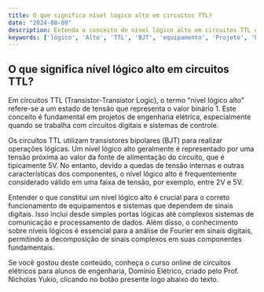 ```yaml
---
title: O que significa nível lógico alto em circuitos TTL?
date: "2024-08-09"
description: Entenda o conceito de nível lógico alto em circuitos TTL e sua importância em projetos de engenharia elétrica.
keywords: ['lógico', 'Alto', 'TTL', 'BJT', 'equipamento', 'Projeto', 'Fourier']
---
```


## O que significa nível lógico alto em circuitos TTL?

Em circuitos TTL (Transistor-Transistor Logic), o termo "nível lógico alto" refere-se a um estado de tensão que representa o valor binário 1. Este conceito é fundamental em projetos de engenharia elétrica, especialmente quando se trabalha com circuitos digitais e sistemas de controle.

Os circuitos TTL utilizam transistores bipolares (BJT) para realizar operações lógicas. Um nível lógico alto geralmente é representado por uma tensão próxima ao valor da fonte de alimentação do circuito, que é tipicamente 5V. No entanto, devido a quedas de tensão internas e outras características dos componentes, o nível lógico alto é frequentemente considerado válido em uma faixa de tensão, por exemplo, entre 2V e 5V.

Entender o que constitui um nível lógico alto é crucial para o correto funcionamento de equipamentos e sistemas que dependem de sinais digitais. Isso inclui desde simples portas lógicas até complexos sistemas de comunicação e processamento de dados. Além disso, o conhecimento sobre níveis lógicos é essencial para a análise de Fourier em sinais digitais, permitindo a decomposição de sinais complexos em suas componentes fundamentais.

Se você gostou deste conteúdo, conheça o curso online de circuitos elétricos para alunos de engenharia, Domínio Elétrico, criado pelo Prof. Nicholas Yukio, clicando no botão presente logo abaixo do texto.
